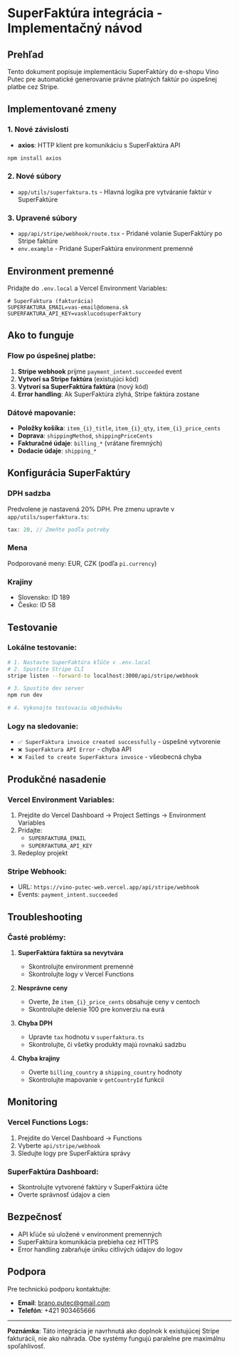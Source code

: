# SuperFaktúra integrácia - Implementačný návod

## Prehľad
Tento dokument popisuje implementáciu SuperFaktúry do e-shopu Vino Putec pre automatické generovanie právne platných faktúr po úspešnej platbe cez Stripe.

## Implementované zmeny

### 1. Nové závislosti
- **axios**: HTTP klient pre komunikáciu s SuperFaktúra API
```bash
npm install axios
```

### 2. Nové súbory
- `app/utils/superfaktura.ts` - Hlavná logika pre vytváranie faktúr v SuperFaktúre

### 3. Upravené súbory
- `app/api/stripe/webhook/route.tsx` - Pridané volanie SuperFaktúry po Stripe faktúre
- `env.example` - Pridané SuperFaktúra environment premenné

## Environment premenné

Pridajte do `.env.local` a Vercel Environment Variables:

```env
# SuperFaktura (fakturácia)
SUPERFAKTURA_EMAIL=vas-email@domena.sk
SUPERFAKTURA_API_KEY=vasklucodsuperFaktury
```

## Ako to funguje

### Flow po úspešnej platbe:
1. **Stripe webhook** prijme `payment_intent.succeeded` event
2. **Vytvorí sa Stripe faktúra** (existujúci kód)
3. **Vytvorí sa SuperFaktúra faktúra** (nový kód)
4. **Error handling**: Ak SuperFaktúra zlyhá, Stripe faktúra zostane

### Dátové mapovanie:
- **Položky košíka**: `item_{i}_title`, `item_{i}_qty`, `item_{i}_price_cents`
- **Doprava**: `shippingMethod`, `shippingPriceCents`
- **Fakturačné údaje**: `billing_*` (vrátane firemných)
- **Dodacie údaje**: `shipping_*`

## Konfigurácia SuperFaktúry

### DPH sadzba
Predvolene je nastavená 20% DPH. Pre zmenu upravte v `app/utils/superfaktura.ts`:
```typescript
tax: 20, // Zmeňte podľa potreby
```

### Mena
Podporované meny: EUR, CZK (podľa `pi.currency`)

### Krajiny
- Slovensko: ID 189
- Česko: ID 58

## Testovanie

### Lokálne testovanie:
```bash
# 1. Nastavte SuperFaktúra kľúče v .env.local
# 2. Spustite Stripe CLI
stripe listen --forward-to localhost:3000/api/stripe/webhook

# 3. Spustite dev server
npm run dev

# 4. Vykonajte testovaciu objednávku
```

### Logy na sledovanie:
- `✅ SuperFaktura invoice created successfully` - úspešné vytvorenie
- `❌ SuperFaktura API Error` - chyba API
- `❌ Failed to create SuperFaktura invoice` - všeobecná chyba

## Produkčné nasadenie

### Vercel Environment Variables:
1. Prejdite do Vercel Dashboard → Project Settings → Environment Variables
2. Pridajte:
   - `SUPERFAKTURA_EMAIL`
   - `SUPERFAKTURA_API_KEY`
3. Redeploy projekt

### Stripe Webhook:
- URL: `https://vino-putec-web.vercel.app/api/stripe/webhook`
- Events: `payment_intent.succeeded`

## Troubleshooting

### Časté problémy:

1. **SuperFaktúra faktúra sa nevytvára**
   - Skontrolujte environment premenné
   - Skontrolujte logy v Vercel Functions

2. **Nesprávne ceny**
   - Overte, že `item_{i}_price_cents` obsahuje ceny v centoch
   - Skontrolujte delenie 100 pre konverziu na eurá

3. **Chyba DPH**
   - Upravte `tax` hodnotu v `superfaktura.ts`
   - Skontrolujte, či všetky produkty majú rovnakú sadzbu

4. **Chyba krajiny**
   - Overte `billing_country` a `shipping_country` hodnoty
   - Skontrolujte mapovanie v `getCountryId` funkcii

## Monitoring

### Vercel Functions Logs:
1. Prejdite do Vercel Dashboard → Functions
2. Vyberte `api/stripe/webhook`
3. Sledujte logy pre SuperFaktúra správy

### SuperFaktúra Dashboard:
- Skontrolujte vytvorené faktúry v SuperFaktúra účte
- Overte správnosť údajov a cien

## Bezpečnosť

- API kľúče sú uložené v environment premenných
- SuperFaktúra komunikácia prebieha cez HTTPS
- Error handling zabraňuje úniku citlivých údajov do logov

## Podpora

Pre technickú podporu kontaktujte:
- **Email**: brano.putec@gmail.com
- **Telefón**: +421 903465666

---

**Poznámka**: Táto integrácia je navrhnutá ako doplnok k existujúcej Stripe fakturácii, nie ako náhrada. Obe systémy fungujú paralelne pre maximálnu spoľahlivosť.
